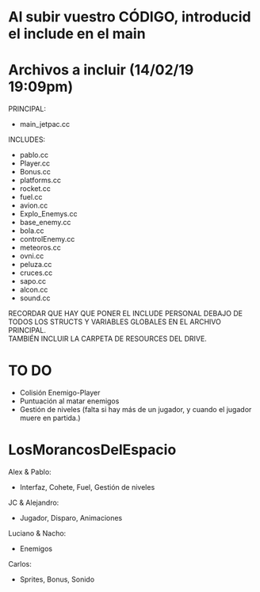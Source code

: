 # Al subir vuestro CÓDIGO, introducid el include en el main
# Archivos a incluir (14/02/19 19:09pm)
PRINCIPAL: 
- main_jetpac.cc

INCLUDES:
- pablo.cc
- Player.cc
- Bonus.cc
- platforms.cc
- rocket.cc
- fuel.cc
- avion.cc
- Explo_Enemys.cc
- base_enemy.cc
- bola.cc
- controlEnemy.cc
- meteoros.cc
- ovni.cc
- peluza.cc
- cruces.cc
- sapo.cc
- alcon.cc
- sound.cc


RECORDAR QUE HAY QUE PONER EL INCLUDE PERSONAL DEBAJO DE TODOS LOS STRUCTS Y VARIABLES GLOBALES EN EL ARCHIVO PRINCIPAL.    
TAMBIÉN INCLUIR LA CARPETA DE RESOURCES DEL DRIVE.

# TO DO
- Colisión Enemigo-Player
- Puntuación al matar enemigos
- Gestión de niveles (falta si hay más de un jugador, y cuando el jugador muere en partida.)

# LosMorancosDelEspacio

Alex & Pablo:
- Interfaz, Cohete, Fuel, Gestión de niveles

JC & Alejandro:
- Jugador, Disparo, Animaciones

Luciano & Nacho:
- Enemigos

Carlos:
- Sprites, Bonus, Sonido

